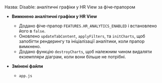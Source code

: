 Назва: Disable: аналітичні графіки у HR View за фіче‑прапором

- **Вимкнено аналітичні графіки у HR View**
  - Додано фіче-прапор `FEATURES.HR_ANALYTICS_ENABLED` і встановлено його в `false`.
  - Оновлено `updateTabContent`, `applyFilters`, та `initCharts`, щоб запобігти рендерингу та ініціалізації аналітики, коли прапор вимкнено.
  - Додано функцію `destroyCharts`, щоб належним чином видаляти екземпляри діаграм, коли вони більше не потрібні.

- **Змінені файли**
  - `app.js`
